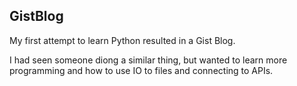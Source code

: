 GistBlog
--------

My first attempt to learn Python resulted in a Gist Blog.

I had seen someone diong a similar thing, but wanted to learn more programming and how to use IO to files and connecting to APIs.
